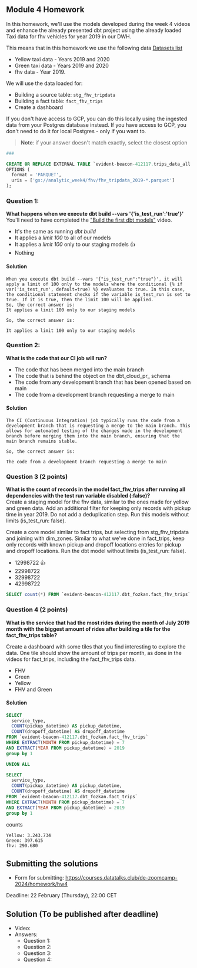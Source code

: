 ## Module 4 Homework 

In this homework, we'll use the models developed during the week 4 videos and enhance the already presented dbt project using the already loaded Taxi data for fhv vehicles for year 2019 in our DWH.

This means that in this homework we use the following data [Datasets list](https://github.com/DataTalksClub/nyc-tlc-data/)
* Yellow taxi data - Years 2019 and 2020
* Green taxi data - Years 2019 and 2020 
* fhv data - Year 2019. 

We will use the data loaded for:

* Building a source table: `stg_fhv_tripdata`
* Building a fact table: `fact_fhv_trips`
* Create a dashboard 

If you don't have access to GCP, you can do this locally using the ingested data from your Postgres database
instead. If you have access to GCP, you don't need to do it for local Postgres - only if you want to.

> **Note**: if your answer doesn't match exactly, select the closest option 

```python
###

```


```sql
CREATE OR REPLACE EXTERNAL TABLE `evident-beacon-412117.trips_data_all.fhv_tripdata`
OPTIONS (
  format = 'PARQUET',
  uris = ['gs://analytic_week4/fhv/fhv_tripdata_2019-*.parquet']
);
```



### Question 1: 

**What happens when we execute dbt build --vars '{'is_test_run':'true'}'**
You'll need to have completed the ["Build the first dbt models"](https://www.youtube.com/watch?v=UVI30Vxzd6c) video. 
- It's the same as running *dbt build*
- It applies a _limit 100_ to all of our models
- It applies a _limit 100_ only to our staging models 👍
- Nothing

#### Solution
```
When you execute dbt build --vars '{"is_test_run":"true"}', it will apply a limit of 100 only to the models where the conditional {% if var('is_test_run', default=true) %} evaluates to true. In this case, the conditional statement checks if the variable is_test_run is set to true. If it is true, then the limit 100 will be applied.
So, the correct answer is:
It applies a limit 100 only to our staging models

So, the correct answer is:

It applies a limit 100 only to our staging models
```

### Question 2: 

**What is the code that our CI job will run?**  

- The code that has been merged into the main branch
- The code that is behind the object on the dbt_cloud_pr_ schema
- The code from any development branch that has been opened based on main
- The code from a development branch requesting a merge to main

#### Solution

```
The CI (Continuous Integration) job typically runs the code from a development branch that is requesting a merge to the main branch. This allows for automated testing of the changes made in the development branch before merging them into the main branch, ensuring that the main branch remains stable.

So, the correct answer is:

The code from a development branch requesting a merge to main
```
### Question 3 (2 points)

**What is the count of records in the model fact_fhv_trips after running all dependencies with the test run variable disabled (:false)?**  
Create a staging model for the fhv data, similar to the ones made for yellow and green data. Add an additional filter for keeping only records with pickup time in year 2019.
Do not add a deduplication step. Run this models without limits (is_test_run: false).

Create a core model similar to fact trips, but selecting from stg_fhv_tripdata and joining with dim_zones.
Similar to what we've done in fact_trips, keep only records with known pickup and dropoff locations entries for pickup and dropoff locations. 
Run the dbt model without limits (is_test_run: false).

- 12998722 👍
- 22998722
- 32998722
- 42998722

```sql
SELECT count(*) FROM `evident-beacon-412117.dbt_fozkan.fact_fhv_trips`
```

### Question 4 (2 points)

**What is the service that had the most rides during the month of July 2019 month with the biggest amount of rides after building a tile for the fact_fhv_trips table?**

Create a dashboard with some tiles that you find interesting to explore the data. One tile should show the amount of trips per month, as done in the videos for fact_trips, including the fact_fhv_trips data.

- FHV
- Green
- Yellow
- FHV and Green

#### Solution

```sql
SELECT
  service_type,
  COUNT(pickup_datetime) AS pickup_datetime, 
  COUNT(dropoff_datetime) AS dropoff_datetime
FROM `evident-beacon-412117.dbt_fozkan.fact_fhv_trips` 
WHERE EXTRACT(MONTH FROM pickup_datetime) = 7
AND EXTRACT(YEAR FROM pickup_datetime) = 2019
group by 1

UNION ALL

SELECT
  service_type,
  COUNT(pickup_datetime) AS pickup_datetime, 
  COUNT(dropoff_datetime) AS dropoff_datetime
FROM `evident-beacon-412117.dbt_fozkan.fact_trips` 
WHERE EXTRACT(MONTH FROM pickup_datetime) = 7
AND EXTRACT(YEAR FROM pickup_datetime) = 2019
group by 1
```
counts
```
Yellow: 3.243.734
Green: 397.615
fhv: 290.680
```

## Submitting the solutions

* Form for submitting: https://courses.datatalks.club/de-zoomcamp-2024/homework/hw4

Deadline: 22 February (Thursday), 22:00 CET


## Solution (To be published after deadline)

* Video: 
* Answers:
  * Question 1: 
  * Question 2: 
  * Question 3: 
  * Question 4: 

